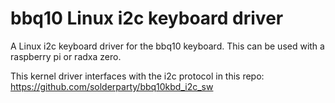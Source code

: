 # bbq10 Linux i2c keyboard driver

A Linux i2c keyboard driver for the bbq10 keyboard.  This can be used with a raspberry pi or radxa zero.

This kernel driver interfaces with the i2c protocol in this repo: https://github.com/solderparty/bbq10kbd_i2c_sw



